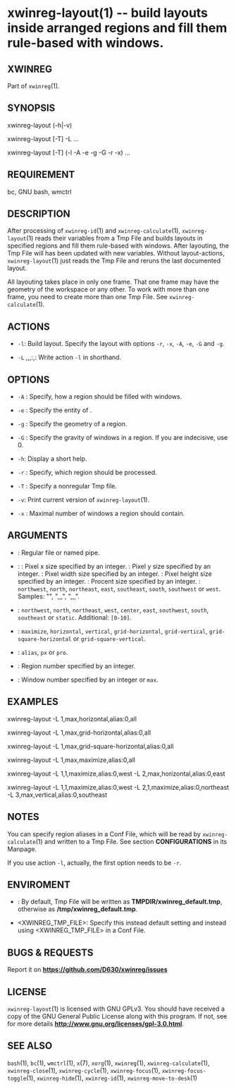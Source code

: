 xwinreg-layout(1) -- build layouts inside arranged regions and fill them rule-based with windows.
=======================================================================================

## XWINREG
Part of `xwinreg`(1).
## SYNOPSIS
 xwinreg-layout (-h|-v)

 xwinreg-layout [-T] -L ...

 xwinreg-layout [-T] (-l -A -e -g -G -r -x) ...

## REQUIREMENT
bc, GNU bash, wmctrl
## DESCRIPTION
After processing of `xwinreg-id`(1) and `xwinreg-calculate`(1), `xwinreg-layout`(1) reads their variables from a Tmp File and builds layouts in specified regions and fill them rule-based with windows. After layouting, the Tmp File will has been updated with new variables. Without layout-actions, `xwinreg-layout`(1) just reads the Tmp File and reruns the last documented layout.

All layouting takes place in only one frame. That one frame may have the geometry of the workspace or any other. To work with more than one frame, you need to create more than one Tmp File. See `xwinreg-calculate`(1).
## ACTIONS
* `-l`:
 Build layout. Specify the layout with options `-r`, `-x`, `-A`, `-e`, `-G` and `-g`.

* `-L` <REGN>,<WINN>,<LACT>,<LENT>:<GRAV>,<GEO>:
 Write action `-l` in shorthand.

## OPTIONS
* `-A` <LACT>:
 Specify, how a region should be filled with windows.

* `-e` <LENT>:
  Specify the entity of <GEO>.

* `-g` <GEO>:
 Specify the geometry of a region.

* `-G` <GRAV>:
 Specify the gravity of windows in a region. If you are indecisive, use 0.

* `-h`:
 Display a short help.

* `-r` <REGN>:
 Specify, which region should be processed.

* `-T` <FILE>:
 Specify a nonregular Tmp file.

* `-v`:
 Print current version of `xwinreg-layout`(1).

* `-x` <WINN>:
 Maximal number of windows a region should contain.

## ARGUMENTS
* <FILE>:
 Regular file or named pipe.

* <GEO>:
 <X>: Pixel x size specified by an integer.
 <Y>: Pixel y size specified by an integer.
 <W>: Pixel width size specified by an integer.
 <H>: Pixel height size specified by an integer.
 <PRO>: Procent size specified by an integer.
 <REGALIAS>: `northwest`, `north`, `northeast`, `east`, `southeast`, `south`, `southwest` or `west`.
 Samples: "<REGALIAS>", "<PRO>,<PRO>,<PRO>,<PRO>", "<X>,<Y>,<W>,<H>".

* <GRAV>:
 `northwest`, `north`, `northeast`, `west`, `center`, `east`, `southwest`, `south`, `southeast` or `static`. Additional: `[0-10]`.

* <LACT>:
 `maximize`, `horizontal`, `vertical`, `grid-horizontal`, `grid-vertical`, `grid-square-horizontal` or `grid-square-vertical`.

* <LENT>:
 `alias`, `px` or `pro`.

* <REGN>:
 Region number specified by an integer.

* <WINN>:
 Window number specified by an integer or `max`.

## EXAMPLES
 xwinreg-layout -L 1,max,horizontal,alias:0,all

 xwinreg-layout -L 1,max,grid-horizontal,alias:0,all

 xwinreg-layout -L 1,max,grid-square-horizontal,alias:0,all

 xwinreg-layout -L 1,max,maximize,alias:0,all

 xwinreg-layout -L 1,1,maximize,alias:0,west -L 2,max,horizontal,alias:0,east

 xwinreg-layout -L 1,1,maximize,alias:0,west -L 2,1,maximize,alias:0,northeast -L 3,max,vertical,alias:0,southeast

## NOTES
 You can specify region aliases in a Conf File, which will be read by `xwinreg-calculate`(1) and written to a Tmp File. See section **CONFIGURATIONS** in its Manpage.

 If you use action `-l`, actually, the first option needs to be `-r`.

## ENVIROMENT
* <TMPDIR>:
 By default, Tmp File will be written as **TMPDIR/xwinreg_default.tmp**, otherwise as **/tmp/xwinreg_default.tmp**.

* <XWINREG_TMP_FILE>:
 Specify this instead default setting and instead using <XWINREG_TMP_FILE> in a Conf File.

## BUGS & REQUESTS
Report it on **https://github.com/D630/xwinreg/issues**
## LICENSE
`xwinreg-layout`(1) is licensed with GNU GPLv3. You should have received a copy of the GNU General Public License along with this program. If not, see for more details **http://www.gnu.org/licenses/gpl-3.0.html**.
## SEE ALSO
`bash`(1), `bc`(1), `wmctrl`(1), `x`(7), `xorg`(1), `xwinreg`(1), `xwinreg-calculate`(1), `xwinreg-close`(1), `xwinreg-cycle`(1), `xwinreg-focus`(1), `xwinreg-focus-toggle`(1), `xwinreg-hide`(1), `xwinreg-id`(1), `xwinreg-move-to-desk`(1)
